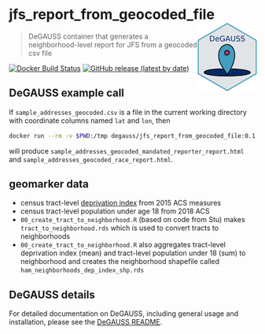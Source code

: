 # jfs_report_from_geocoded_file <a href='https://degauss-org.github.io/DeGAUSS/'><img src='DeGAUSS_hex.png' align="right" height="138.5" /></a>

> DeGAUSS container that generates a neighborhood-level report for JFS from a geocoded csv file

[![Docker Build Status](https://img.shields.io/docker/automated/degauss/jfs_report_from_geocoded_file)](https://hub.docker.com/repository/docker/degauss/jfs_report_from_geocoded_file/tags)
[![GitHub release (latest by date)](https://img.shields.io/github/v/release/degauss-org/jfs_report_from_geocoded_file)](https://github.com/degauss-org/jfs_report_from_geocoded_file/releases)

## DeGAUSS example call

If `sample_addresses_geocoded.csv` is a file in the current working directory with coordinate columns named `lat` and `lon`, then

```sh
docker run --rm -v $PWD:/tmp degauss/jfs_report_from_geocoded_file:0.1 sample_addresses_geocoded.csv
```

will produce `sample_addresses_geocoded_mandated_reporter_report.html` and `sample_addresses_geocoded_race_report.html`.

## geomarker data

- census tract-level [deprivation index](https://geomarker.io/dep_index/) from 2015 ACS measures
- census tract-level population under age 18 from 2018 ACS
- `00_create_tract_to_neighborhood.R` (based on code from Stu) makes `tract_to_neighborhood.rds` which is used to convert tracts to neighborhoods
- `00_create_tract_to_neighborhood.R` also aggregates tract-level deprivation index (mean) and tract-level population under 18 (sum) to neighborhood and creates the neighborhood shapefile called `ham_neighborhoods_dep_index_shp.rds`

## DeGAUSS details

For detailed documentation on DeGAUSS, including general usage and installation, please see the [DeGAUSS README](https://degauss.org/).
